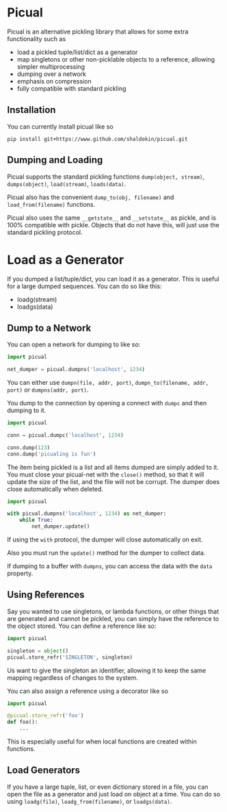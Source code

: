 
# Picual
Picual is an alternative pickling library that allows for some extra functionality such as
* load a pickled tuple/list/dict as a generator
* map singletons or other non-picklable objects to a reference, allowing simpler multiprocessing
* dumping over a network
* emphasis on compression
* fully compatible with standard pickling

## Installation
You can currently install picual like so
```
pip install git+https://www.github.com/shaldokin/picual.git
```

## Dumping and Loading
Picual supports the standard pickling functions `dump(object, stream)`, `dumps(object)`, `load(stream)`, `loads(data)`.

Picual also has the convenient `dump_to(obj, filename)` and `load_from(filename)` functions.

Picual also uses the same `__getstate__` and `__setstate__` as pickle, and is 100% compatible with pickle.
Objects that do not have this, will just use the standard pickling protocol.

# Load as a Generator
If you dumped a list/tuple/dict, you can load it as a generator.
This is useful for a large dumped sequences.
You can do so like this:
* loadg(stream)
* loadgs(data)


## Dump to a Network
You can open a network for dumping to like so:
```python
import picual

net_dumper = picual.dumpns('localhost', 1234)
```
You can either use `dumpn(file, addr, port)`, `dumpn_to(filename, addr, port)` or `dumpns(addr, port)`.

You dump to the connection by opening a connect with `dumpc` and then dumping to it.
```python
import picual

conn = picual.dumpc('localhost', 1234)

conn.dump(123)
conn.dump('picualing is fun')
```

The item being pickled is a list and all items dumped are simply added to it.
You must close your picual-net with the `close()` method, so that it will update the size of the list, and the file will not be corrupt.
The dumper does close automatically when deleted.

```python
import picual

with picual.dumpns('localhost', 1234) as net_dumper:
    while True:
        net_dumper.update()
```
If using the `with` protocol, the dumper will close automatically on exit.

Also you must run the `update()` method for the dumper to collect data.

If dumping to a buffer with `dumpns`, you can access the data with the `data` property.

## Using References
Say you wanted to use singletons, or lambda functions, or other things that are generated and cannot be pickled, you can simply have the reference to the object stored.
You can define a reference like so:
```python
import picual

singleton = object()
picual.store_refr('SINGLETON', singleton)
```
Us want to give the singleton an identifier, allowing it to keep the same mapping regardless of changes to the system.

You can also assign a reference using a decorator like so
```python
import picual

@picual.store_refr('foo')
def foo():
    ...
```

This is especially useful for when local functions are created within functions.


## Load Generators
If you have a large tuple, list, or even dictionary stored in a file, you can open the file as a generator and just load on object at a time.
You can do so using `loadg(file)`, `loadg_from(filename)`, or `loadgs(data)`.

